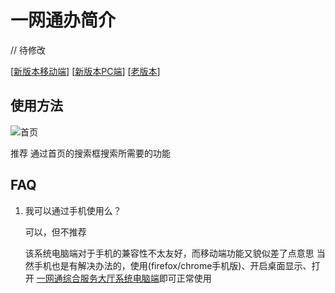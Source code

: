 # 一网通办简介

// 待修改

[[新版本移动端](https://ehall.ysu.edu.cn/ywtb-mobile/index.html)] [[新版本PC端](https://ehall.ysu.edu.cn/ywtb-portal/ysu/index.html)] [[老版本](https://ehall.ysu.edu.cn/new/index.html)]

## 使用方法

![首页](../images/9014847d574f86f0ed19145024e3397f74034eefe31a0dc74f6963447ee8a184-20220207154032.png)  

推荐 通过首页的搜索框搜索所需要的功能


## FAQ

1. 我可以通过手机使用么？

    可以，但不推荐

    该系统电脑端对于手机的兼容性不太友好，而移动端功能又貌似差了点意思
    当然手机也是有解决办法的，使用(firefox/chrome手机版)、开启桌面显示、打开 [一网通综合服务大厅系统电脑端](https://ehall.ysu.edu.cn/ywtb-portal/ysu/index.html#/home)即可正常使用

